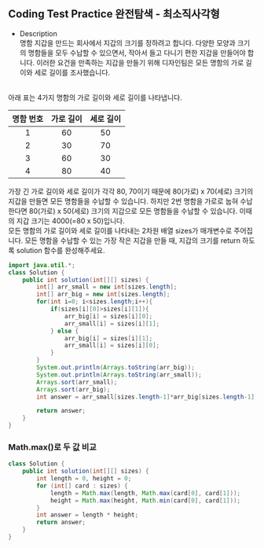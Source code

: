 ## Coding Test Practice 완전탐색 - 최소직사각형

- Description <br>
명함 지갑을 만드는 회사에서 지갑의 크기를 정하려고 합니다. 다양한 모양과 크기의 명함들을 모두 수납할 수 있으면서, 작아서 들고 다니기 편한 지갑을 만들어야 합니다. 이러한 요건을 만족하는 지갑을 만들기 위해 디자인팀은 모든 명함의 가로 길이와 세로 길이를 조사했습니다.
<br>
아래 표는 4가지 명함의 가로 길이와 세로 길이를 나타냅니다. <br> 


|명함 번호	|가로 길이	|세로 길이|
|:---:|:---:|:---:|
|1|	60|	50|
|2|	30|	70|
|3|	60|	30|
|4|	80|	40|

가장 긴 가로 길이와 세로 길이가 각각 80, 70이기 때문에 80(가로) x 70(세로) 크기의 지갑을 만들면 모든 명함들을 수납할 수 있습니다. 하지만 2번 명함을 가로로 눕혀 수납한다면 80(가로) x 50(세로) 크기의 지갑으로 모든 명함들을 수납할 수 있습니다. 이때의 지갑 크기는 4000(=80 x 50)입니다.
<br>
모든 명함의 가로 길이와 세로 길이를 나타내는 2차원 배열 sizes가 매개변수로 주어집니다. 모든 명함을 수납할 수 있는 가장 작은 지갑을 만들 때, 지갑의 크기를 return 하도록 solution 함수를 완성해주세요.


```java
import java.util.*;
class Solution {
    public int solution(int[][] sizes) {
        int[] arr_small = new int[sizes.length];
        int[] arr_big = new int[sizes.length];
        for(int i=0; i<sizes.length;i++){
            if(sizes[i][0]>sizes[i][1]){
                arr_big[i] = sizes[i][0];
                arr_small[i] = sizes[i][1];
            } else {
                arr_big[i] = sizes[i][1];
                arr_small[i] = sizes[i][0];
            }
        }
        System.out.println(Arrays.toString(arr_big));
        System.out.println(Arrays.toString(arr_small));
        Arrays.sort(arr_small);
        Arrays.sort(arr_big);
        int answer = arr_small[sizes.length-1]*arr_big[sizes.length-1];

        return answer;
    }
}
```

### Math.max()로 두 값 비교

```java
class Solution {
    public int solution(int[][] sizes) {
        int length = 0, height = 0;
        for (int[] card : sizes) {
            length = Math.max(length, Math.max(card[0], card[1]));
            height = Math.max(height, Math.min(card[0], card[1]));
        }
        int answer = length * height;
        return answer;
    }
}
```
